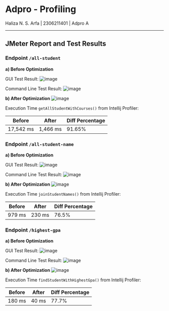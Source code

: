 # Adpro - Profiling
Haliza N. S. Arfa | 2306211401 | Adpro A

---

## JMeter Report and Test Results
### **Endpoint** `/all-student`

**a) Before Optimization**

GUI Test Result:
![image](https://github.com/user-attachments/assets/de7a37d2-4083-4e1f-87e7-3fc014bf63a2)

Command Line Test Result:
![image](https://github.com/user-attachments/assets/a4a52334-8d93-49fc-9e6d-ed5fff9889f9)

**b) After Optimization**
![image](https://github.com/user-attachments/assets/d76d74f3-3b0d-4680-9989-144f15ecdda8)

Execution Time `getAllStudentWithCourses()` from Intellij Profiler:

| Before | After | Diff Percentage |
| -- | -- | -- |
| 17,542 ms | 1,466 ms | 91.65% |


### **Endpoint** `/all-student-name`

**a) Before Optimization**

GUI Test Result:
![image](https://github.com/user-attachments/assets/0c741dd9-2ec3-49ab-8703-d1f3ab4f3618)

Command Line Test Result:
![image](https://github.com/user-attachments/assets/6ff7a8a6-16cb-477c-b73a-bc753bc065a9)

**b) After Optimization**
![image](https://github.com/user-attachments/assets/80af6fc8-2059-4420-8a0a-977bab4e4436)

Execution Time `joinStudentNames()` from Intellij Profiler:

| Before | After  | Diff Percentage |
|--------|--------| -- |
| 979 ms | 230 ms | 76.5% |


### **Endpoint** `/highest-gpa`

**a) Before Optimization**

GUI Test Result:
![image](https://github.com/user-attachments/assets/b439d40a-782a-4c66-8c87-7a5f03f98e55)

Command Line Test Result:
![image](https://github.com/user-attachments/assets/cf6c3c02-f0f3-4e32-8d4b-421259da86d8)

**b) After Optimization**
![image](https://github.com/user-attachments/assets/02038e8b-1b72-45c1-87ef-42715adbc427)

Execution Time `findStudentWithHighestGpa()` from Intellij Profiler:

| Before | After | Diff Percentage |
|--------|-------| -- |
| 180 ms | 40 ms | 77.7% |
